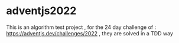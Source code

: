 # adventjs2022
This is an algorithm test project , for the 24 day challenge of : https://adventjs.dev/challenges/2022 , they are solved in a TDD way
